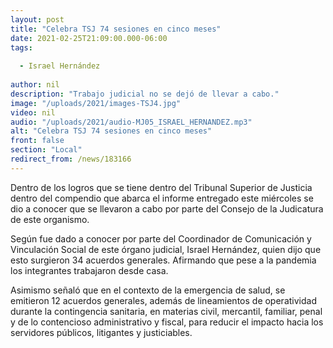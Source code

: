 ```yaml
---
layout: post
title: "Celebra TSJ 74 sesiones en cinco meses"
date: 2021-02-25T21:09:00.000-06:00
tags:
  
  - Israel Hernández
  
author: nil
description: "Trabajo judicial no se dejó de llevar a cabo."
image: "/uploads/2021/images-TSJ4.jpg"
video: nil
audio: "/uploads/2021/audio-MJ05_ISRAEL_HERNANDEZ.mp3"
alt: "Celebra TSJ 74 sesiones en cinco meses"
front: false
section: "Local"
redirect_from: /news/183166
---
```


Dentro de los logros que se tiene dentro del Tribunal Superior de Justicia dentro del compendio que abarca el informe entregado este miércoles se dio a conocer que se llevaron a cabo por parte del Consejo de la Judicatura de este organismo.

Según fue dado a conocer por parte del Coordinador de Comunicación y Vinculación Social de este órgano judicial, Israel Hernández, quien dijo que esto surgieron 34 acuerdos generales. Afirmando que pese a la pandemia los integrantes trabajaron desde casa.

Asimismo señaló que en el contexto de la emergencia de salud, se emitieron 12 acuerdos generales, además de lineamientos de operatividad durante la contingencia sanitaria, en materias civil, mercantil, familiar, penal y de lo contencioso administrativo y fiscal, para reducir el impacto hacia los servidores públicos, litigantes y justiciables.
